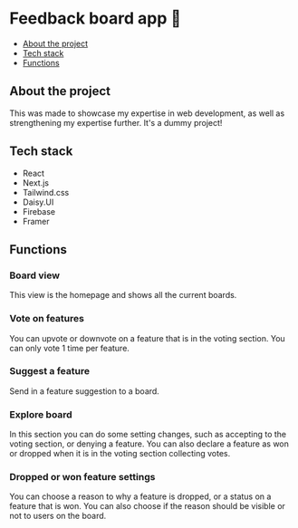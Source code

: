 # Feedback board app 🚀

- [About the project](#about-the-project)
- [Tech stack](#tech-stack)
- [Functions](#functions)

## About the project

This was made to showcase my expertise in web development, as well as strengthening my expertise further. It's a dummy project!

## Tech stack

- React
- Next.js
- Tailwind.css
- Daisy.UI
- Firebase
- Framer

## Functions

### Board view

This view is the homepage and shows all the current boards.

### Vote on features

You can upvote or downvote on a feature that is in the voting section. You can only vote 1 time per feature.

### Suggest a feature

Send in a feature suggestion to a board.

### Explore board

In this section you can do some setting changes, such as accepting to the voting section, or denying a feature. You can also declare a feature as won or dropped when it is in the voting section collecting votes.

### Dropped or won feature settings

You can choose a reason to why a feature is dropped, or a status on a feature that is won. You can also choose if the reason should be visible or not to users on the board.
